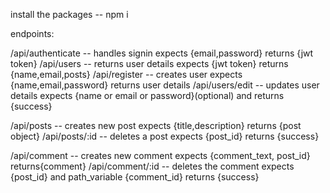 install the packages -- npm i

endpoints:

/api/authenticate -- handles signin expects {email,password} returns {jwt token}
/api/users -- returns user details expects {jwt token} returns {name,email,posts}
/api/register -- creates user expects {name,email,password} returns user details 
/api/users/edit -- updates user details expects {name or email or password}(optional) and returns {success}

/api/posts -- creates new post expects {title,description} returns {post object}
/api/posts/:id -- deletes a post expects {post_id} returns {success}

/api/comment -- creates new comment expects {comment_text, post_id} returns{comment}
/api/comment/:id -- deletes the comment expects {post_id} and path_variable {comment_id} returns {success}